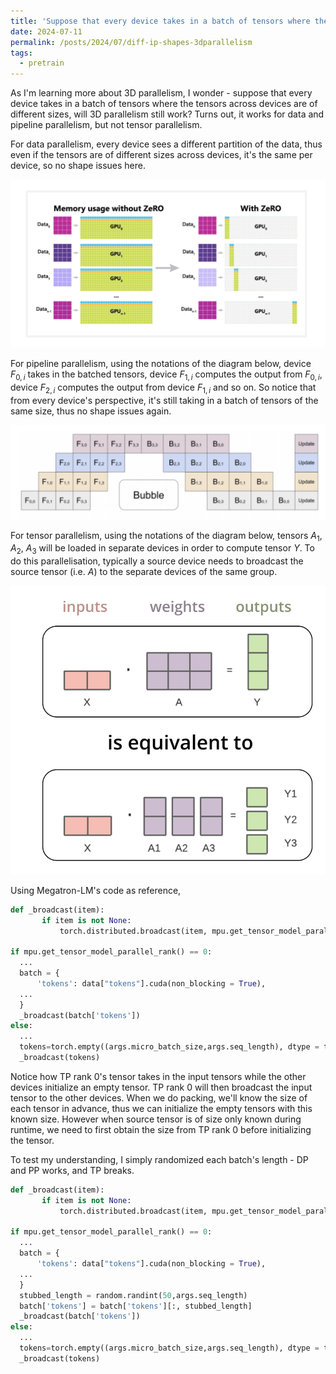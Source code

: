 ```yaml
---
title: 'Suppose that every device takes in a batch of tensors where the tensors across devices are of different sizes, will 3D parallelism still work?'
date: 2024-07-11
permalink: /posts/2024/07/diff-ip-shapes-3dparallelism
tags:
  - pretrain
---
```

As I'm learning more about 3D parallelism, I wonder - suppose that every device takes in a batch of tensors where the tensors across devices are of different sizes, will 3D parallelism still work? Turns out, it works for data and pipeline parallelism, but not tensor parallelism.

For data parallelism, every device sees a different partition of the data, thus even if the tensors are of different sizes across devices, it's the same per device, so no shape issues here.

![Data parallelism](/images/2024-07-11-diff-ip-shapes-3dparallelism/dp.png)

For pipeline parallelism, using the notations of the diagram below, device $F_{0,i}$ takes in the batched tensors, device $F_{1,i}$ computes the output from $F_{0,i}$, device $F_{2,i}$ computes the output from device $F_{1, i}$ and so on. So notice that from every device's perspective, it's still taking in a batch of tensors of the same size, thus no shape issues again.

![Data parallelism](/images/2024-07-11-diff-ip-shapes-3dparallelism/pp.png)

For tensor parallelism, using the notations of the diagram below, tensors $A_1$, $A_2$, $A_3$ will be loaded in separate devices in order to compute tensor $Y$. To do this parallelisation, typically a source device needs to broadcast the source tensor (i.e. $A$) to the separate devices of the same group. 

![Data parallelism](/images/2024-07-11-diff-ip-shapes-3dparallelism/tp.png)

Using Megatron-LM's code as reference,
```py
def _broadcast(item):
       if item is not None:
           torch.distributed.broadcast(item, mpu.get_tensor_model_parallel_src_rank(), group=mpu.get_tensor_model_parallel_group())

if mpu.get_tensor_model_parallel_rank() == 0:
  ...
  batch = {
      'tokens': data["tokens"].cuda(non_blocking = True),
  ...
  }
  _broadcast(batch['tokens'])
else:
  ...
  tokens=torch.empty((args.micro_batch_size,args.seq_length), dtype = torch.int64 , device = torch.cuda.current_device())
  _broadcast(tokens)
```

Notice how TP rank 0's tensor takes in the input tensors while the other devices initialize an empty tensor. TP rank 0 will then broadcast the input tensor to the other devices. When we do packing, we'll know the size of each tensor in advance, thus we can initialize the empty tensors with this known size. However when source tensor is of size only known during runtime, we need to first obtain the size from TP rank 0 before initializing the tensor.

To test my understanding, I simply randomized each batch's length - DP and PP works, and TP breaks.

```py
def _broadcast(item):
       if item is not None:
           torch.distributed.broadcast(item, mpu.get_tensor_model_parallel_src_rank(), group=mpu.get_tensor_model_parallel_group())

if mpu.get_tensor_model_parallel_rank() == 0:
  ...
  batch = {
      'tokens': data["tokens"].cuda(non_blocking = True),
  ...
  }
  stubbed_length = random.randint(50,args.seq_length)
  batch['tokens'] = batch['tokens'][:, stubbed_length]
  _broadcast(batch['tokens'])
else:
  ...
  tokens=torch.empty((args.micro_batch_size,args.seq_length), dtype = torch.int64 , device = torch.cuda.current_device())
  _broadcast(tokens)
```
